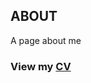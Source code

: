 ## ABOUT
A page about me

### View my **[CV](./nfc_cv.pdf)**



<!---
What I like to do as an applied physicist
What I am currently doing
What I want to do
Who I am
Who I work with
Where I came from
What my research today is
--->
